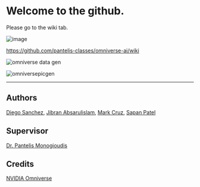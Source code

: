 # Welcome to the github.

Please go to the wiki tab.

![image](https://user-images.githubusercontent.com/589439/143660504-bbcdb786-ea5f-4f74-9496-489032fa2e03.png)

https://github.com/pantelis-classes/omniverse-ai/wiki

![omniverse data gen](https://user-images.githubusercontent.com/589439/143667012-183800ff-f197-44a7-9677-d19940a06179.gif)

![omniversepicgen](https://user-images.githubusercontent.com/589439/143667064-d0136cd5-9b3e-4b5d-987f-c013ff08d401.gif)

<hr />

## Authors

<a href="https://github.com/dfsanchez999">Diego Sanchez</a>, <a href="https://harp.njit.edu/~jga26/">Jibran Absarulislam</a>, <a href="https://github.com/markkcruz">Mark Cruz</a>, <a href="https://github.com/sppatel2112">Sapan Patel</a>

## Supervisor

<a href="https://pantelis.github.io/">Dr. Pantelis Monogioudis</a>

## Credits

<a href="https://developer.nvidia.com/nvidia-omniverse-platform">NVIDIA Omniverse</a>